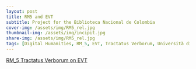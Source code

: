 ```yaml
---
layout: post
title: RM5 and EVT
subtitle: Project for the Biblioteca Nacional de Colombia
cover-img: /assets/img/RM5_rel.jpg
thumbnail-img: /assets/img/incipit.jpg
share-img: /assets/img/RM5_rel.jpg
tags: [Digital Humanities, RM_5, EVT, Tractatus Verborum, Università di Pisa, Biblioteca Nacional de Colombia]
---
```


[RM_5 Tractatus Verborum on EVT](https://catalogoenlinea.bibliotecanacional.gov.co/custom/web/content/tractatus/index.html#/readingTxt?d=RM_5_A&p=rm_5_1r&s=text-group-text-body-div&e=diplomatic)
